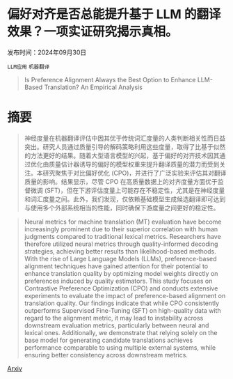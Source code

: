 # 偏好对齐是否总能提升基于 LLM 的翻译效果？一项实证研究揭示真相。

发布时间：2024年09月30日

`LLM应用` `机器翻译`

> Is Preference Alignment Always the Best Option to Enhance LLM-Based Translation? An Empirical Analysis

# 摘要

> 神经度量在机器翻译评估中因其优于传统词汇度量的人类判断相关性而日益突出。研究人员通过质量引导的解码策略利用这些度量，取得了比基于似然的方法更好的结果。随着大型语言模型的兴起，基于偏好的对齐技术因其通过优化由质量估计器诱导的偏好的模型权重来提升翻译质量的潜力而受到关注。本研究聚焦于对比偏好优化 (CPO)，并进行了广泛实验来评估其对翻译质量的影响。结果显示，尽管 CPO 在高质量数据上的对齐度量方面优于监督微调 (SFT)，但在下游评估度量上可能存在不稳定性，尤其是在神经度量和词汇度量之间。此外，我们发现，仅依赖基础模型生成候选翻译即可达到与使用多个外部系统相当的性能，同时确保下游度量之间更好的稳定性。

> Neural metrics for machine translation (MT) evaluation have become increasingly prominent due to their superior correlation with human judgments compared to traditional lexical metrics. Researchers have therefore utilized neural metrics through quality-informed decoding strategies, achieving better results than likelihood-based methods. With the rise of Large Language Models (LLMs), preference-based alignment techniques have gained attention for their potential to enhance translation quality by optimizing model weights directly on preferences induced by quality estimators. This study focuses on Contrastive Preference Optimization (CPO) and conducts extensive experiments to evaluate the impact of preference-based alignment on translation quality. Our findings indicate that while CPO consistently outperforms Supervised Fine-Tuning (SFT) on high-quality data with regard to the alignment metric, it may lead to instability across downstream evaluation metrics, particularly between neural and lexical ones. Additionally, we demonstrate that relying solely on the base model for generating candidate translations achieves performance comparable to using multiple external systems, while ensuring better consistency across downstream metrics.

[Arxiv](https://arxiv.org/abs/2409.20059)